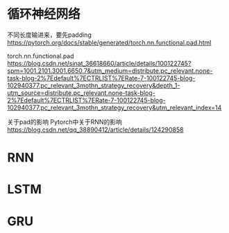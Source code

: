 # 循环神经网络





不同长度输进来，要先padding
https://pytorch.org/docs/stable/generated/torch.nn.functional.pad.html

torch.nn.functional.pad
https://blog.csdn.net/sinat_36618660/article/details/100122745?spm=1001.2101.3001.6650.7&utm_medium=distribute.pc_relevant.none-task-blog-2%7Edefault%7ECTRLIST%7ERate-7-100122745-blog-102940377.pc_relevant_3mothn_strategy_recovery&depth_1-utm_source=distribute.pc_relevant.none-task-blog-2%7Edefault%7ECTRLIST%7ERate-7-100122745-blog-102940377.pc_relevant_3mothn_strategy_recovery&utm_relevant_index=14

关于pad的影响 Pytorch中关于RNN的影响
https://blog.csdn.net/qq_38890412/article/details/124290858






# RNN

# LSTM

# GRU
